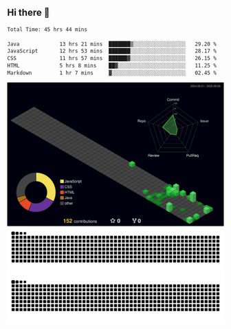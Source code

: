 ## Hi there 👋

<!--
**CereenaG/CereenaG** is a ✨ _special_ ✨ repository because its `README.md` (this file) appears on your GitHub profile.

Here are some ideas to get you started:

- 🔭 I’m currently working on ...
- 🌱 I’m currently learning ...
- 👯 I’m looking to collaborate on ...
- 🤔 I’m looking for help with ...
- 💬 Ask me about ...
- 📫 How to reach me: ...
- 😄 Pronouns: ...
- ⚡ Fun fact: ...

 🌱I'm currently learning Java for backend development along with frontend technologies.-->
 
<!--START_SECTION:waka-->

```txt
Total Time: 45 hrs 44 mins

Java             13 hrs 21 mins  ███████▒░░░░░░░░░░░░░░░░░   29.20 %
JavaScript       12 hrs 53 mins  ███████░░░░░░░░░░░░░░░░░░   28.17 %
CSS              11 hrs 57 mins  ██████▓░░░░░░░░░░░░░░░░░░   26.15 %
HTML             5 hrs 8 mins    ██▓░░░░░░░░░░░░░░░░░░░░░░   11.25 %
Markdown         1 hr 7 mins     ▓░░░░░░░░░░░░░░░░░░░░░░░░   02.45 %
```

<!--END_SECTION:waka-->
![](./profile-3d-contrib/profile-night-green.svg)
![](https://github.com/CereenaG/CereenaG/blob/output/github-contribution-grid-snake.svg#gh-light-mode-only)
![](https://github.com/CereenaG/CereenaG/blob/output/github-contribution-grid-snake-dark.svg#gh-dark-mode-only)


